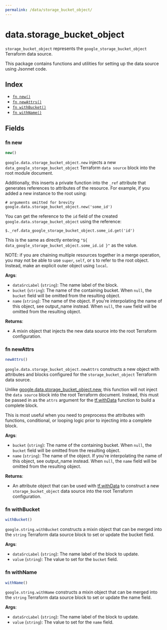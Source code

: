 ```yaml
---
permalink: /data/storage_bucket_object/
---
```


# data.storage_bucket_object

`storage_bucket_object` represents the `google_storage_bucket_object` Terraform data source.



This package contains functions and utilities for setting up the data source using Jsonnet code.


## Index

* [`fn new()`](#fn-new)
* [`fn newAttrs()`](#fn-newattrs)
* [`fn withBucket()`](#fn-withbucket)
* [`fn withName()`](#fn-withname)

## Fields

### fn new

```ts
new()
```


`google.data.storage_bucket_object.new` injects a new `data_google_storage_bucket_object` Terraform `data source`
block into the root module document.

Additionally, this inserts a private function into the `_ref` attribute that generates references to attributes of the
resource. For example, if you added a new instance to the root using:

    # arguments omitted for brevity
    google.data.storage_bucket_object.new('some_id')

You can get the reference to the `id` field of the created `google.data.storage_bucket_object` using the reference:

    $._ref.data_google_storage_bucket_object.some_id.get('id')

This is the same as directly entering `"${ data_google_storage_bucket_object.some_id.id }"` as the value.

NOTE: if you are chaining multiple resources together in a merge operation, you may not be able to use `super`, `self`,
or `$` to refer to the root object. Instead, make an explicit outer object using `local`.

**Args**:
  - `dataSrcLabel` (`string`): The name label of the block.
  - `bucket` (`string`): The name of the containing bucket. When `null`, the `bucket` field will be omitted from the resulting object.
  - `name` (`string`): The name of the object. If you&#39;re interpolating the name of this object, see output_name instead. When `null`, the `name` field will be omitted from the resulting object.

**Returns**:
- A mixin object that injects the new data source into the root Terraform configuration.


### fn newAttrs

```ts
newAttrs()
```


`google.data.storage_bucket_object.newAttrs` constructs a new object with attributes and blocks configured for the `storage_bucket_object`
Terraform data source.

Unlike [google.data.storage_bucket_object.new](#fn-new), this function will not inject the `data source`
block into the root Terraform document. Instead, this must be passed in as the `attrs` argument for the
[tf.withData](https://github.com/tf-libsonnet/core/tree/main/docs#fn-withdata) function to build a complete block.

This is most useful when you need to preprocess the attributes with functions, conditional, or looping logic prior to
injecting into a complete block.

**Args**:
  - `bucket` (`string`): The name of the containing bucket. When `null`, the `bucket` field will be omitted from the resulting object.
  - `name` (`string`): The name of the object. If you&#39;re interpolating the name of this object, see output_name instead. When `null`, the `name` field will be omitted from the resulting object.

**Returns**:
  - An attribute object that can be used with [tf.withData](https://github.com/tf-libsonnet/core/tree/main/docs#fn-withdata) to construct a new `storage_bucket_object` data source into the root Terraform configuration.


### fn withBucket

```ts
withBucket()
```

`google.string.withBucket` constructs a mixin object that can be merged into the `string`
Terraform data source block to set or update the bucket field.



**Args**:
  - `dataSrcLabel` (`string`): The name label of the block to update.
  - `value` (`string`): The value to set for the `bucket` field.


### fn withName

```ts
withName()
```

`google.string.withName` constructs a mixin object that can be merged into the `string`
Terraform data source block to set or update the name field.



**Args**:
  - `dataSrcLabel` (`string`): The name label of the block to update.
  - `value` (`string`): The value to set for the `name` field.
